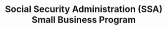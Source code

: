 ---
title: "Social Security Administration (SSA) Small Business Program "
description: "The Social Security Administration (SSA), is committed to advancing the small business procurement program, by provide maximum practicable opportunities in SSA acquisitions to small business, veteran-owned small business, service-disabled veteran-owned small business, HUBZone small business, small disadvantaged business, and women-owned small business concerns."
url-link: "https://www.ssa.gov/osdbu/"
type: "HTML"
gov-only: "false"
is-external: "true"
publication-date: "January 01, 2023"
reading-time: "5"
resource-type: "Information Slick"
filter: "small-business"
audience: "industry-all-businesses"
branded-offerings: "small-business-support"
---